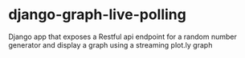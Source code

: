 # django-graph-live-polling
Django app that exposes a Restful api endpoint for a random number generator and display a graph using a streaming plot.ly graph
